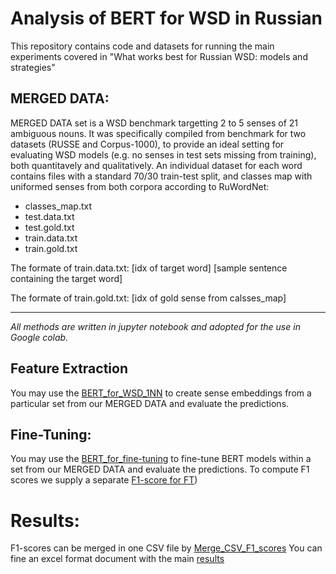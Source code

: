 # Analysis of BERT for WSD in Russian
This repository contains code and datasets for running the main experiments covered in "What works best for Russian WSD: models and strategies"

## MERGED DATA:
MERGED DATA set is a WSD benchmark targetting 2 to 5 senses of 21 ambiguous nouns. It was specifically compiled from benchmark for two datasets (RUSSE and Corpus-1000), to provide an ideal setting for evaluating WSD models (e.g. no senses in test sets missing from training), both quantitavely and qualitatively.
An individual dataset for each word contains files with a standard 70/30 train-test split, and classes map with uniformed senses from both corpora according to RuWordNet:

- classes_map.txt
- test.data.txt
- test.gold.txt
- train.data.txt
- train.gold.txt

The formate of train.data.txt: [idx of target word] [sample sentence containing the target word]

The formate of train.gold.txt: [idx of gold sense from calsses_map]
___________________________________________________________________________________________________________

_All methods are written in jupyter notebook and adopted for the use in Google colab._
## Feature Extraction

You may use the [BERT_for_WSD_1NN](https://github.com/alanev52/WSD/BERT_for_WSD_1NN.ipynb) to create sense embeddings from a particular set from our MERGED DATA and evaluate the predictions.
## Fine-Tuning:

You may use the [BERT_for_fine-tuning](https://github.com/alanev52/WSD/BERT_for_fine-tuning.ipynb) to fine-tune BERT models within a set from our MERGED DATA and evaluate the predictions.
To compute F1 scores we supply a separate [F1-score for FT](https://github.com/alanev52/WSD/blob/main/F1_score_for_FT.ipynb))

# Results:
F1-scores can be merged in one CSV file by [Merge_CSV_F1_scores](https://github.com/alanev52/WSD/blob/main/Merge_CSV_F1_scores_file.ipynb)
You can fine an excel format document with the main [results](https://github.com/alanev52/WSD/blob/main/results.xlsx)
